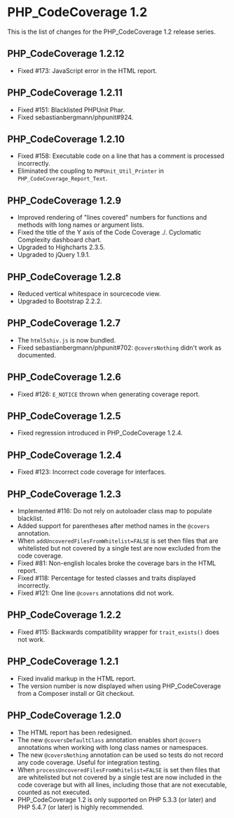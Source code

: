 PHP_CodeCoverage 1.2
====================

This is the list of changes for the PHP_CodeCoverage 1.2 release series.

PHP_CodeCoverage 1.2.12
-----------------------

* Fixed #173: JavaScript error in the HTML report.

PHP_CodeCoverage 1.2.11
-----------------------

* Fixed #151: Blacklisted PHPUnit Phar.
* Fixed sebastianbergmann/phpunit#924.

PHP_CodeCoverage 1.2.10
-----------------------

* Fixed #158: Executable code on a line that has a comment is processed incorrectly.
* Eliminated the coupling to `PHPUnit_Util_Printer` in `PHP_CodeCoverage_Report_Text`.

PHP_CodeCoverage 1.2.9
----------------------

* Improved rendering of "lines covered" numbers for functions and methods with long names or argument lists.
* Fixed the title of the Y axis of the Code Coverage ./. Cyclomatic Complexity dashboard chart.
* Upgraded to Highcharts 2.3.5.
* Upgraded to jQuery 1.9.1.

PHP_CodeCoverage 1.2.8
----------------------

* Reduced vertical whitespace in sourcecode view.
* Upgraded to Bootstrap 2.2.2.

PHP_CodeCoverage 1.2.7
----------------------

* The `html5shiv.js` is now bundled.
* Fixed sebastianbergmann/phpunit#702: `@coversNothing` didn't work as documented.

PHP_CodeCoverage 1.2.6
----------------------

* Fixed #126: `E_NOTICE` thrown when generating coverage report.

PHP_CodeCoverage 1.2.5
----------------------

* Fixed regression introduced in PHP_CodeCoverage 1.2.4.

PHP_CodeCoverage 1.2.4
----------------------

* Fixed #123: Incorrect code coverage for interfaces.

PHP_CodeCoverage 1.2.3
----------------------

* Implemented #116: Do not rely on autoloader class map to populate blacklist.
* Added support for parentheses after method names in the `@covers` annotation.
* When `addUncoveredFilesFromWhitelist=FALSE` is set then files that are whitelisted but not covered by a single test are now excluded from the code coverage.
* Fixed #81: Non-english locales broke the coverage bars in the HTML report.
* Fixed #118: Percentage for tested classes and traits displayed incorrectly.
* Fixed #121: One line `@covers` annotations did not work.

PHP_CodeCoverage 1.2.2
----------------------

* Fixed #115: Backwards compatibility wrapper for `trait_exists()` does not work.

PHP_CodeCoverage 1.2.1
----------------------

* Fixed invalid markup in the HTML report.
* The version number is now displayed when using PHP_CodeCoverage from a Composer install or Git checkout.

PHP_CodeCoverage 1.2.0
----------------------

* The HTML report has been redesigned.
* The new `@coversDefaultClass` annotation enables short `@covers` annotations when working with long class names or namespaces.
* The new `@coversNothing` annotation can be used so tests do not record any code coverage. Useful for integration testing.
* When `processUncoveredFilesFromWhitelist=FALSE` is set then files that are whitelisted but not covered by a single test are now included in the code coverage but with all lines, including those that are not executable, counted as not executed.
* PHP_CodeCoverage 1.2 is only supported on PHP 5.3.3 (or later) and PHP 5.4.7 (or later) is highly recommended.
